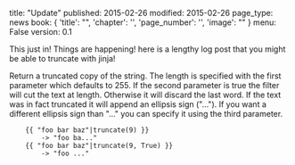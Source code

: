 title: "Update"
published: 2015-02-26
modified: 2015-02-26
page_type: news
book: { 'title': "", 'chapter': '', 'page_number': '', 'image': "" }
menu: False
version: 0.1

This just in! Things are happening! here is a lengthy log post that you might be able to truncate with jinja!

   Return a truncated copy of the string. The length is specified with the first parameter which defaults to 255. If the second parameter is true the filter will cut the text at length. Otherwise it will discard the last word. If the text was in fact truncated it will append an ellipsis sign ("..."). If you want a different ellipsis sign than "..." you can specify it using the third parameter.

        {{ "foo bar baz"|truncate(9) }}
            -> "foo ba..."
        {{ "foo bar baz"|truncate(9, True) }}
            -> "foo ..."
